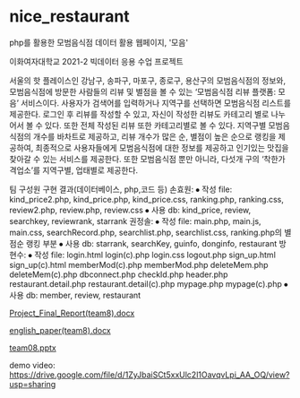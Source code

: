 # nice_restaurant
php를 활용한 모범음식점 데이터 활용 웹페이지, '모음'

이화여자대학교 2021-2 빅데이터 응용 수업 프로젝트

서울의 핫 플레이스인 강남구, 송파구, 마포구, 종로구, 용산구의 모범음식점의 정보와, 모범음식점에 방문한 사람들의 리뷰 및 별점을 볼 수 있는 ‘모범음식점 리뷰 플랫폼: 모음’ 서비스이다. 사용자가 검색어를 입력하거나 지역구를 선택하면 모범음식점 리스트를 제공한다. 로그인 후 리뷰를 작성할 수 있고, 자신이 작성한 리뷰도 카테고리 별로 나누어서 볼 수 있다. 또한 전체 작성된 리뷰 또한 카테고리별로 볼 수 있다. 지역구별 모범음식점의 개수를 바차트로 제공하고, 리뷰 개수가 많은 순, 별점이 높은 순으로 랭킹을 제공하여, 최종적으로 사용자들에게 모범음식점에 대한 정보를 제공하고 인기있는 맛집을 찾아갈 수 있는 서비스를 제공한다. 또한 모범음식점 뿐만 아니라, 다섯개 구의 ‘착한가격업소’를 지역구별, 업태별로 제공한다.

팀 구성원 구현 결과(데이터베이스, php,코드 등)
손효원: 
⦁	작성 file: kind_price2.php, kind_price.php, kind_price.css, ranking.php, ranking.css, review2.php, review.php, review.css
⦁	사용 db: kind_price, review, searchkey, reviewrank, starrank
권정솔:
⦁	작성 file: main.php, main.js, main.css, searchRecord.php, searchlist.php, searchlist.css, ranking.php의 별점순 랭킹 부분
⦁	사용 db: starrank, searchKey, guinfo, donginfo, restaurant
방현수: 
⦁	작성 file: login.html login(c).php login.css logout.php sign_up.html sign_up(c).html memberMod(c).php memberMod.php deleteMem.php deleteMem(c).php dbconnect.php checkId.php header.php restaurant.detail.php restaurant.detail(c).php mypage.php mypage(c).php
⦁	사용 db:  member, review, restaurant

[Project_Final_Report(team8).docx](https://github.com/hyowonii/nice_restaurant/files/8140385/Project_Final_Report.team8.docx)

[english_paper(team8).docx](https://github.com/hyowonii/nice_restaurant/files/8140394/english_paper.team8.docx)

[team08.pptx](https://github.com/hyowonii/nice_restaurant/files/8140395/team08.pptx)

demo video: https://drive.google.com/file/d/1ZyJbaiSCt5xxUlc2l1OavqvLpi_AA_OQ/view?usp=sharing
